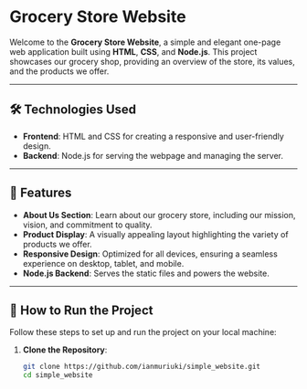 # Grocery Store Website

Welcome to the **Grocery Store Website**, a simple and elegant one-page web application built using **HTML**, **CSS**, and **Node.js**. This project showcases our grocery shop, providing an overview of the store, its values, and the products we offer.

---

## 🛠️ Technologies Used

- **Frontend**: HTML and CSS for creating a responsive and user-friendly design.
- **Backend**: Node.js for serving the webpage and managing the server.

---

## 🌟 Features

- **About Us Section**: Learn about our grocery store, including our mission, vision, and commitment to quality.
- **Product Display**: A visually appealing layout highlighting the variety of products we offer.
- **Responsive Design**: Optimized for all devices, ensuring a seamless experience on desktop, tablet, and mobile.
- **Node.js Backend**: Serves the static files and powers the website.

---

## 🚀 How to Run the Project

Follow these steps to set up and run the project on your local machine:

1. **Clone the Repository**:
   ```bash
   git clone https://github.com/ianmuriuki/simple_website.git
   cd simple_website
